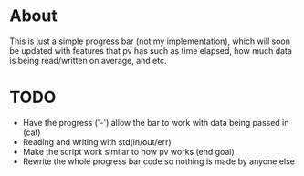 # About
This is just a simple progress bar (not my implementation), which will soon
be updated with features that pv has such as time elapsed, how much data is
being read/written on average, and etc.

# TODO
- Have the progress ('-') allow the bar to work with data being passed in (cat)
- Reading and writing with std(in/out/err)
- Make the script work similar to how pv works (end goal)
- Rewrite the whole progress bar code so nothing is made by anyone else
